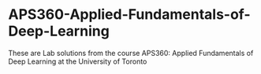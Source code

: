 # APS360-Applied-Fundamentals-of-Deep-Learning
These are Lab solutions from the course APS360: Applied Fundamentals of Deep Learning at the University of Toronto

